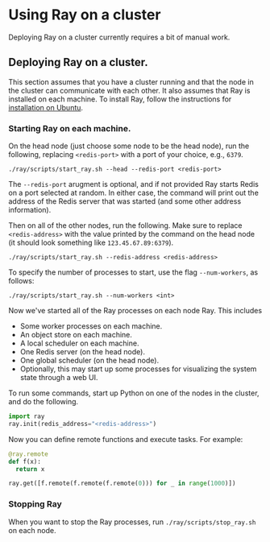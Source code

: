 # Using Ray on a cluster

Deploying Ray on a cluster currently requires a bit of manual work.

## Deploying Ray on a cluster.

This section assumes that you have a cluster running and that the node in the
cluster can communicate with each other. It also assumes that Ray is installed
on each machine. To install Ray, follow the instructions for [installation on
Ubuntu](install-on-ubuntu.md).

### Starting Ray on each machine.

On the head node (just choose some node to be the head node), run the following,
replacing `<redis-port>` with a port of your choice, e.g., `6379`.

```
./ray/scripts/start_ray.sh --head --redis-port <redis-port>
```

The `--redis-port` arugment is optional, and if not provided Ray starts Redis
on a port selected at random.
In either case, the command will print out the address of the Redis server
that was started (and some other address information).

Then on all of the other nodes, run the following. Make sure to replace
`<redis-address>` with the value printed by the command on the head node (it
should look something like `123.45.67.89:6379`).

```
./ray/scripts/start_ray.sh --redis-address <redis-address>
```

To specify the number of processes to start, use the flag `--num-workers`, as
follows:

```
./ray/scripts/start_ray.sh --num-workers <int>
```

Now we've started all of the Ray processes on each node Ray. This includes

- Some worker processes on each machine.
- An object store on each machine.
- A local scheduler on each machine.
- One Redis server (on the head node).
- One global scheduler (on the head node).
- Optionally, this may start up some processes for visualizing the system state
  through a web UI.

To run some commands, start up Python on one of the nodes in the cluster, and do
the following.

```python
import ray
ray.init(redis_address="<redis-address>")
```

Now you can define remote functions and execute tasks. For example:

```python
@ray.remote
def f(x):
  return x

ray.get([f.remote(f.remote(f.remote(0))) for _ in range(1000)])
```

### Stopping Ray

When you want to stop the Ray processes, run `./ray/scripts/stop_ray.sh`
on each node.
